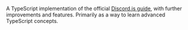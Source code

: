 A TypeScript implementation of the official [Discord.js guide](https://discordjs.guide/), with further improvements and features. Primarily as a way to learn advanced TypeScript concepts.